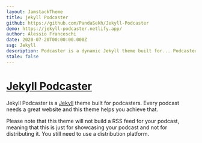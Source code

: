 ```yaml
---
layout: JamstackTheme
title: jekyll Podcaster
github: https://github.com/PandaSekh/Jekyll-Podcaster
demo: https://jekyll-podcaster.netlify.app/
author: Alessio Franceschi
date: 2020-07-20T00:00:00.000Z
ssg: Jekyll
description: Podcaster is a dynamic Jekyll theme built for... Podcasters!
stale: false
---
```


# [Jekyll Podcaster](https://jekyll-podcaster.netlify.app/)
Jekyll Podcaster is a [Jekyll](https://jekyllrb.com) theme built for podcasters. Every podcast needs a great website and this theme helps you achieve that.

Please note that this theme will not build a RSS feed for your podcast, meaning that this is just for showcasing your podcast and not for distributing it. You still need to use a distribution platform.